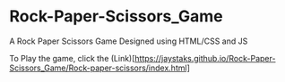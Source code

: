 # Rock-Paper-Scissors_Game
A Rock Paper Scissors Game Designed using HTML/CSS and JS

To Play the game, click the (Link)[https://jaystaks.github.io/Rock-Paper-Scissors_Game/Rock-paper-scissors/index.html] 
